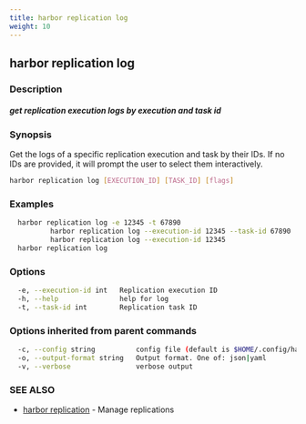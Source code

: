 ```yaml
---
title: harbor replication log
weight: 10
---
```

## harbor replication log

### Description

##### get replication execution logs by execution and task id

### Synopsis

Get the logs of a specific replication execution and task by their IDs. If no IDs are provided, it will prompt the user to select them interactively.

```sh
harbor replication log [EXECUTION_ID] [TASK_ID] [flags]
```

### Examples

```sh
  harbor replication log -e 12345 -t 67890
		  harbor replication log --execution-id 12345 --task-id 67890
		  harbor replication log --execution-id 12345
  harbor replication log
```

### Options

```sh
  -e, --execution-id int   Replication execution ID
  -h, --help               help for log
  -t, --task-id int        Replication task ID
```

### Options inherited from parent commands

```sh
  -c, --config string          config file (default is $HOME/.config/harbor-cli/config.yaml)
  -o, --output-format string   Output format. One of: json|yaml
  -v, --verbose                verbose output
```

### SEE ALSO

* [harbor replication](harbor-replication.md)	 - Manage replications

